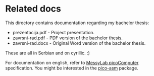 # Related docs

This directory contains documentation regarding my bachelor thesis:

* prezentacija.pdf - Project presentation.
* zavrsni-rad.pdf - PDF version of the bachelor thesis.
* zavrsni-rad.docx - Original Word version of the bachelor thesis.

These are all in Serbian and on cyrillic. :)

For documentation on english, refer to [MessyLab picoComputer](http://messylab.com/pico/) specification.
You might be interested in the [pico-asm](https://github.com/nmiljkovic/pico-asm) package.
